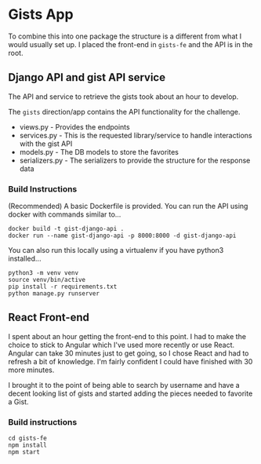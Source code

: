 # Gists App

To combine this into one package the structure is a different from what I would usually set up.   I placed the front-end
in `gists-fe` and the API is in the root.

## Django API and gist API service

The API and service to retrieve the gists took about an hour to develop.

The `gists` direction/app contains the API functionality for the challenge.   

* views.py - Provides the endpoints
* services.py - This is the requested library/service to handle interactions with the gist API
* models.py - The DB models to store the favorites
* serializers.py - The serializers to provide the structure for the response data

### Build Instructions

(Recommended) A basic Dockerfile is provided.   You can run the API using docker with commands similar to...

```
docker build -t gist-django-api .
docker run --name gist-django-api -p 8000:8000 -d gist-django-api
```

You can also run this locally using a virtualenv if you have python3 installed...

```
python3 -m venv venv
source venv/bin/active
pip install -r requirements.txt
python manage.py runserver
```

## React Front-end

I spent about an hour getting the front-end to this point.  I had to make the choice to stick to Angular which I've used
more recently or use React.   Angular can take 30 minutes just to get going, so I chose React and had to refresh a bit of
knowledge.  I'm fairly confident I could have finished with 30 more minutes. 

I brought it to the point of being able to search by username and have a decent looking list of gists and started 
adding the pieces needed to favorite a Gist.

### Build instructions

```
cd gists-fe
npm install
npm start
```
